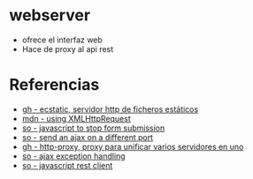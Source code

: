 # webserver

*   ofrece el interfaz web
*   Hace de proxy al api rest

# Referencias

*   [gh - ecstatic, servidor http de ficheros estáticos][1]
*   [mdn - using XMLHttpRequest][2]
*   [so - javascript to stop form submission][3]
*   [so - send an ajax on a different port][4]
*   [gh - http-proxy, proxy para unificar varios servidores en uno][5]
*   [so - ajax exception handling][6]
*   [so - javascript rest client][7]

[1]: https://github.com/jesusabdullah/node-ecstatic
[2]: https://developer.mozilla.org/en-US/docs/Web/API/XMLHttpRequest/Using_XMLHttpRequest?redirectlocale=en-US&redirectslug=DOM%2FXMLHttpRequest%2FUsing_XMLHttpRequest
[3]: http://stackoverflow.com/questions/8664486/javascript-to-stop-form-submission
[4]: http://stackoverflow.com/questions/2099728/how-do-i-send-an-ajax-request-on-a-different-port-with-jquery
[5]: https://github.com/nodejitsu/node-http-proxy
[6]: http://stackoverflow.com/questions/10596874/xmlhttprequest-open-exception-handling
[7]: http://stackoverflow.com/questions/921942/javascript-rest-client
